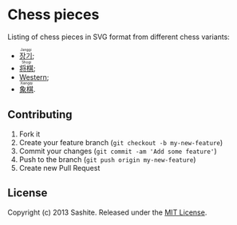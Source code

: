 # Chess pieces

Listing of chess pieces in SVG format from different chess variants:

 * [<ruby lang="ko">장기<rt lang="en">Janggi</rt></ruby>](https://en.wikipedia.org/wiki/Janggi);
 * [<ruby lang="ja">将棋<rt lang="en">Shogi</rt></ruby>](https://en.wikipedia.org/wiki/Shogi);
 * [Western](https://en.wikipedia.org/wiki/Chess);
 * [<ruby lang="zh">象棋<rt lang="en">Xiangqi</rt></ruby>](https://en.wikipedia.org/wiki/Xiangqi).

## Contributing

1. Fork it
2. Create your feature branch (`git checkout -b my-new-feature`)
3. Commit your changes (`git commit -am 'Add some feature'`)
4. Push to the branch (`git push origin my-new-feature`)
5. Create new Pull Request

## License

Copyright (c) 2013 Sashite. Released under the [MIT License](http://www.opensource.org/licenses/MIT).

